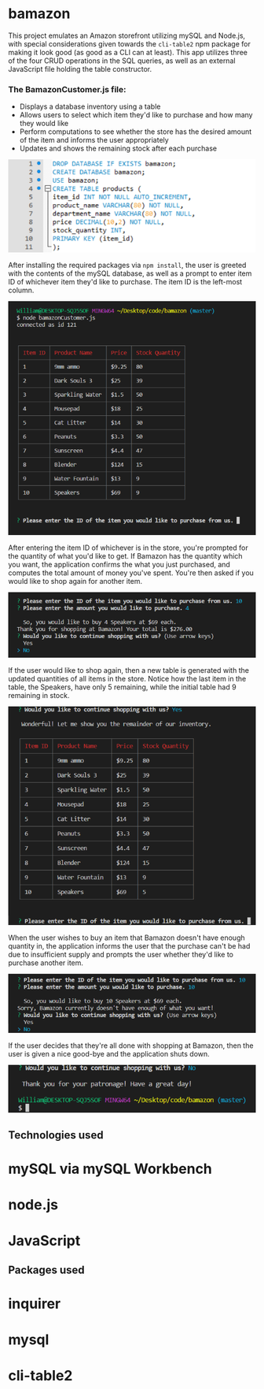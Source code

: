# bamazon
This project emulates an Amazon storefront utilizing mySQL and Node.js, with special considerations given towards the `cli-table2` npm package for making it look good (as good as a CLI can at least). This app utilizes three of the four CRUD operations in the SQL queries, as well as an external JavaScript file holding the table constructor.

### The BamazonCustomer.js file:
* Displays a database inventory using a table
* Allows users to select which item they'd like to purchase and how many they would like
* Perform computations to see whether the store has the desired amount of the item and informs the user appropriately
* Updates and shows the remaining stock after each purchase

![Image of mySQL schema used](/images/mysql.png "The creation and skeleton of the bamazon database table")

After installing the required packages via `npm install`, the user is greeted with the contents of the mySQL database, as well as a prompt to enter item ID of whichever item they'd like to purchase. The item ID is the left-most column.

![Image of first interaction with bamazonCustomer.js](/images/bamazon1.png "Image of first interaction with bamazonCustomer.js")

After entering the item ID of whichever is in the store, you're prompted for the quantity of what you'd like to get. If Bamazon has the quantity which you want, the application confirms the what you just purchased, and computes the total amount of money you've spent. You're then asked if you would like to shop again for another item.

![Image of successful purchase with bamazon](/images/bamazon2.png "Image of successful purchase with bamazon")

If the user would like to shop again, then a new table is generated with the updated quantities of all items in the store. Notice how the last item in the table, the Speakers, have only 5 remaining, while the initial table had 9 remaining in stock.

![Image of updated inventory](/images/bamazon3.png "Image of updated inventory")

When the user wishes to buy an item that Bamazon doesn't have enough quantity in, the application informs the user that the purchase can't be had due to insufficient supply and prompts the user whether they'd like to purchase another item.

![Image of failed transaction](/images/bamazon4.png "Image of failed transaction")

If the user decides that they're all done with shopping at Bamazon, then the user is given a nice good-bye and the application shuts down.

![Image of user declining to shop further](/images/bamazon5.png "Image of user declining to shop further")

## Technologies used
# __mySQL via mySQL Workbench__
# __node.js__
# __JavaScript__

## Packages used
# __inquirer__
# __mysql__
# __cli-table2__
